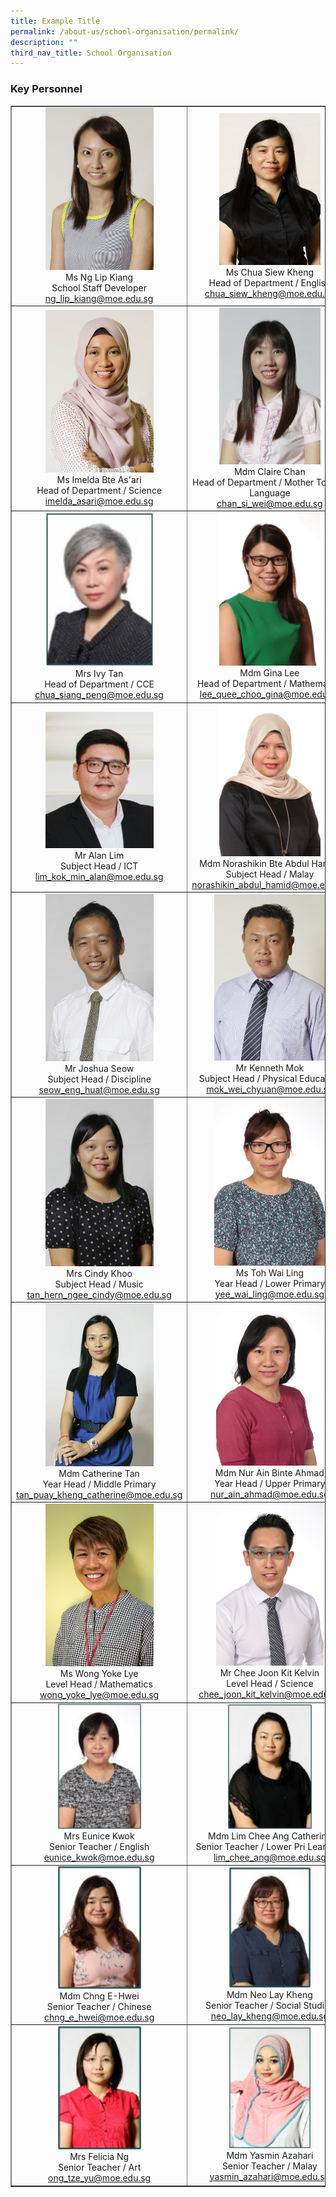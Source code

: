 ```yaml
---
title: Example Title
permalink: /about-us/school-organisation/permalink/
description: ""
third_nav_title: School Organisation
---
```

<h3><strong>Key Personnel</strong></h3>
<table border="1">
<tbody>
<tr>
<td style="text-align: center; width: 280px;">
<img style="width: 65%;" src="/images/msng.jpg" />
<div>Ms Ng Lip Kiang</div>
<div>School Staff Developer</div>
<div><a href="mailto:ng_lip_kiang@moe.edu.sg" target="">ng_lip_kiang@moe.edu.sg</a></div>
</td>
<td style="text-align: center; width: 280px;">
<img style="width: 65%;" src="/images/mschua.jpg" />
<div>Ms Chua Siew Kheng</div>
<div>Head of Department / English</div>
<div><a href="mailto:chua_siew_kheng@moe.edu.sg" target="">chua_siew_kheng@moe.edu.sg</a></div>
</td>
</tr>
<tr>
<td style="text-align: center; width: 280px;"><img style="width: 65%;" src="/images/msimelda.jpg" />
<div>Ms Imelda Bte As'ari</div>
<div>Head of Department / Science</div>
<div><a href="mailto:imelda_asari@moe.edu.sg" target="">imelda_asari@moe.edu.sg</a></div>
</td>
<td style="text-align: center; width: 280px;"><img style="width: 65%;" src="/images/msclaire.jpg" />
<div>Mdm Claire Chan</div>
<div>Head of Department /&nbsp;Mother Tongue Language</div>
<div><a href="mailto:chan_si_wei@moe.edu.sg" target="">chan_si_wei@moe.edu.sg</a></div>
</td>
</tr>
<tr>
<td style="text-align: center; width: 280px;"><img style="width: 65%;" src="/images/mrsivy.jpg" />
<div>Mrs Ivy Tan</div>
<div>Head of Department /&nbsp;CCE</div>
<div><a href="mailto:chua_siang_peng@moe.edu.sg" target="">chua_siang_peng@moe.edu.sg</a></div>
</td>
<td style="text-align: center; width: 280px;">
<img style="width: 65%;" src="/images/mdmgina.jpg" />
<div>Mdm Gina Lee</div>
<div>Head of Department / Mathematics</div>
<div><a href="mailto:lee_quee_choo_gina@moe.edu.sg" target="">lee_quee_choo_gina@moe.edu.sg</a></div>
</td>
</tr>
<tr>
<td style="text-align: center; width: 280px;"><img style="width: 65%;" src="/images/mralan.png" />
<div>Mr Alan Lim</div>
<div>Subject Head / ICT</div>
<div><a href="mailto:lim_kok_min_alan@moe.edu.sg" target="">lim_kok_min_alan@moe.edu.sg</a></div>
</td>
<td style="text-align: center; width: 280px;">
<img style="width: 65%;" src="/images/mdmnora.jpg" />
<div>Mdm Norashikin Bte Abdul Hamid&nbsp;</div>
<div>Subject Head / Malay</div>
<div><a href="mailto:norashikin_abdul_hamid@moe.edu.sg" target="">norashikin_abdul_hamid@moe.edu.sg</a></span></div>
</td>
</tr>
<tr>
<td style="text-align: center; width: 280px;"><img style="width: 65%;" src="/images/mrjosh.jpg" />
<div>Mr Joshua Seow</div>
<div>Subject Head / Discipline</div>
<div><a href="mailto:seow_eng_huat@moe.edu.sg" target="">seow_eng_huat@moe.edu.sg</a>
</td>
<td style="text-align: center; width: 280px;"><img style="width: 71%;" src="/images/mrkenneth.jpg" />
<div>Mr Kenneth Mok</div>
<div>Subject Head / Physical Education</div>
<div><a href="mailto:mok_wei_chyuan@moe.edu.sg" target="">mok_wei_chyuan@moe.edu.sg<br /></a></div>
</td>
</tr>
<tr>
<td style="text-align: center; width: 280px;">
<img style="width: 65%;" src="/images/mrscindy.jpg" />
<div>Mrs Cindy Khoo</div>
<div>Subject Head / Music</div>
<div><a href="mailto:tan_hern_ngee_cindy@moe.edu.sg" target="">tan_hern_ngee_cindy@moe.edu.sg</a></div>
</td>
<td style="text-align: center; width: 280px;">
<img style="width: 71%;" src="/images/mstoh.jpg" />
<div>Ms Toh Wai Ling</div>
<div>Year Head / Lower Primary</div>
<div><a href="mailto:yee_wai_ling@moe.edu.sg" target="">yee_wai_ling@moe.edu.sg</a></div>
</td>
</tr>
<tr>
<td style="text-align: center; width: 280px;">
<img style="width: 65%;" src="/images/mdmcat.jpg" />
<div>Mdm Catherine Tan</div>
<div>Year Head /&nbsp;Middle&nbsp;Primary</div>
<div><a href="mailto:tan_puay_kheng_catherine@moe.edu.sg" target="">tan_puay_kheng_catherine@moe.edu.sg</a></div>
</td>
<td style="text-align: center; width: 280px;">
<img style="width: 69%;" src="/images/mdmnur.jpg" />
<div>Mdm Nur Ain Binte Ahmad</div>
<div>Year Head /&nbsp;Upper&nbsp;Primary</div>
<div><a href="mailto:nur_ain_ahmad@moe.edu.sg" target="">nur_ain_ahmad@moe.edu.sg</a></div>
</td>
</tr>
<tr>
<td style="text-align: center; width: 280px;">
<img style="width: 65%;" src="/images/mswong.jpg" />
<div>Ms Wong Yoke Lye</div>
<div>Level Head / Mathematics</div>
<div><a href="mailto:wong_yoke_lye@moe.edu.sg" target="">wong_yoke_lye@moe.edu.sg</a></div>
</td>
<td style="text-align: center; width: 280px;">
<img style="width: 69%;" src="/images/mrchee.jpg" />
<div>Mr Chee Joon Kit Kelvin</div>
<div>Level Head / Science</div>
<div><a href="mailto:chee_joon_kit_kelvin@moe.edu.sg" target="">chee_joon_kit_kelvin@moe.edu.sg</a></div>
</td>
</tr>
<tr>
<td style="text-align: center; width: 280px;">
<img style="width: 50%;" src="/images/mseun.jpg" />
<div>Mrs Eunice Kwok</div>
<div>Senior Teacher / English</div>
<div><a href="mailto:eunice_kwok@moe.edu.sg" target="">eunice_kwok@moe.edu.sg</a></div>
</td>
<td style="text-align: center; width: 280px;">
<img style="width: 54%;" src="/images/mdmlim.jpg" />
<div>Mdm Lim Chee Ang Catherine</div>
<div>Senior Teacher / Lower Pri Learning</div>
<div><a href="mailto:lim_chee_ang@moe.edu.sg" target="">lim_chee_ang@moe.edu.sg</a></div>
</td>
</tr>
<tr>
<td style="text-align: center; width: 280px;">
<img style="width: 50%;" src="/images/mdmchng.jpg" />
<div>Mdm Chng E-Hwei</div>
<div>Senior Teacher / Chinese</div>
<div><a href="mailto:chng_e_hwei@moe.edu.sg" target="">chng_e_hwei@moe.edu.sg</a></div>
</td>
<td style="text-align: center; width: 280px;">
<img style="width: 52%;" src="/images/mdmneo.jpg" />
<div>Mdm Neo Lay Kheng</div>
<div>Senior Teacher / Social Studies</div>
<div><a href="mailto:neo_lay_kheng@moe.edu.sg" target="">neo_lay_kheng@moe.edu.sg</a></div>
</td>
</tr>
<tr>
<td style="text-align: center; width: 280px;">
<img style="width: 50%;" src="/images/mrsfel.jpg" />
<div>Mrs Felicia Ng</div>
<div>Senior Teacher / Art</div>
<div><a href="mailto:ong_tze_yu@moe.edu.sg" target="">ong_tze_yu@moe.edu.sg</a></div>
</td>
<td style="text-align: center; width: 280px;">
<img style="width: 52%;" src="/images/mdmyas.jpg" />
<div>Mdm Yasmin Azahari</div>
<div>Senior Teacher / Malay</div>
<div><a href="mailto:yasmin_azahari@moe.edu.sg" target="">yasmin_azahari@moe.edu.sg</a></div>
</td>
</tr>
</tbody>
</table>